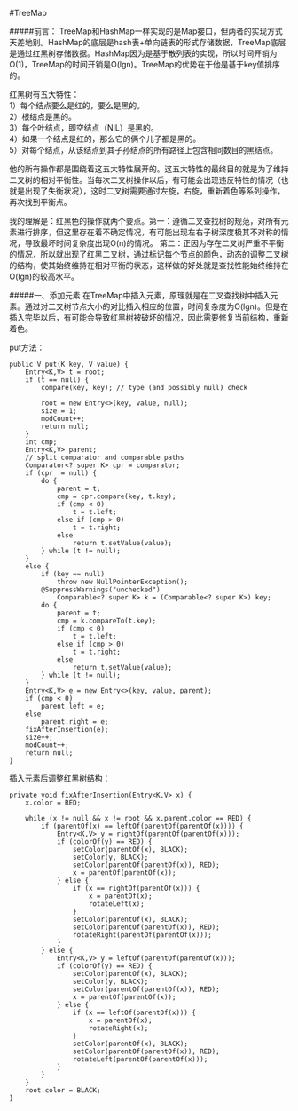 #TreeMap

#####前言：
TreeMap和HashMap一样实现的是Map接口，但两者的实现方式天差地别。HashMap的底层是hash表+单向链表的形式存储数据，TreeMap底层是通过红黑树存储数据。HashMap因为是基于散列表的实现，所以时间开销为O(1)，TreeMap的时间开销是O(lgn)。TreeMap的优势在于他是基于key值排序的。  

红黑树有五大特性：  
1）每个结点要么是红的，要么是黑的。  
2）根结点是黑的。  
3）每个叶结点，即空结点（NIL）是黑的。  
4）如果一个结点是红的，那么它的俩个儿子都是黑的。  
5）对每个结点，从该结点到其子孙结点的所有路径上包含相同数目的黑结点。  

他的所有操作都是围绕着这五大特性展开的。这五大特性的最终目的就是为了维持二叉树的相对平衡性。当每次二叉树操作以后，有可能会出现违反特性的情况（也就是出现了失衡状况），这时二叉树需要通过左旋，右旋，重新着色等系列操作，再次找到平衡点。  

我的理解是：红黑色的操作就两个要点。第一：遵循二叉查找树的规范，对所有元素进行排序，但这里存在着不确定情况，有可能出现左右子树深度极其不对称的情况，导致最坏时间复杂度出现O(n)的情况。  第二：正因为存在二叉树严重不平衡的情况，所以就出现了红黑二叉树，通过标记每个节点的颜色，动态的调整二叉树的结构，使其始终维持在相对平衡的状态，这样做的好处就是查找性能始终维持在O(lgn)的较高水平。  


#####一、添加元素
在TreeMap中插入元素，原理就是在二叉查找树中插入元素。通过对二叉树节点大小的对比插入相应的位置，时间复杂度为O(lgn)。但是在插入完毕以后，有可能会导致红黑树被破坏的情况，因此需要修复当前结构，重新着色。  

put方法：  
```
public V put(K key, V value) {
    Entry<K,V> t = root;
    if (t == null) {
        compare(key, key); // type (and possibly null) check

        root = new Entry<>(key, value, null);
        size = 1;
        modCount++;
        return null;
    }
    int cmp;
    Entry<K,V> parent;
    // split comparator and comparable paths
    Comparator<? super K> cpr = comparator;
    if (cpr != null) {
        do {
            parent = t;
            cmp = cpr.compare(key, t.key);
            if (cmp < 0)
                t = t.left;
            else if (cmp > 0)
                t = t.right;
            else
                return t.setValue(value);
        } while (t != null);
    }
    else {
        if (key == null)
            throw new NullPointerException();
        @SuppressWarnings("unchecked")
            Comparable<? super K> k = (Comparable<? super K>) key;
        do {
            parent = t;
            cmp = k.compareTo(t.key);
            if (cmp < 0)
                t = t.left;
            else if (cmp > 0)
                t = t.right;
            else
                return t.setValue(value);
        } while (t != null);
    }
    Entry<K,V> e = new Entry<>(key, value, parent);
    if (cmp < 0)
        parent.left = e;
    else
        parent.right = e;
    fixAfterInsertion(e);
    size++;
    modCount++;
    return null;
}

```

插入元素后调整红黑树结构：  
```
private void fixAfterInsertion(Entry<K,V> x) {
    x.color = RED;

    while (x != null && x != root && x.parent.color == RED) {
        if (parentOf(x) == leftOf(parentOf(parentOf(x)))) {
            Entry<K,V> y = rightOf(parentOf(parentOf(x)));
            if (colorOf(y) == RED) {
                setColor(parentOf(x), BLACK);
                setColor(y, BLACK);
                setColor(parentOf(parentOf(x)), RED);
                x = parentOf(parentOf(x));
            } else {
                if (x == rightOf(parentOf(x))) {
                    x = parentOf(x);
                    rotateLeft(x);
                }
                setColor(parentOf(x), BLACK);
                setColor(parentOf(parentOf(x)), RED);
                rotateRight(parentOf(parentOf(x)));
            }
        } else {
            Entry<K,V> y = leftOf(parentOf(parentOf(x)));
            if (colorOf(y) == RED) {
                setColor(parentOf(x), BLACK);
                setColor(y, BLACK);
                setColor(parentOf(parentOf(x)), RED);
                x = parentOf(parentOf(x));
            } else {
                if (x == leftOf(parentOf(x))) {
                    x = parentOf(x);
                    rotateRight(x);
                }
                setColor(parentOf(x), BLACK);
                setColor(parentOf(parentOf(x)), RED);
                rotateLeft(parentOf(parentOf(x)));
            }
        }
    }
    root.color = BLACK;
}
```